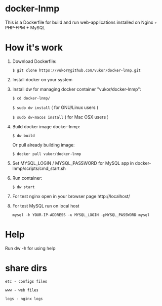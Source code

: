 docker-lnmp
===========

This is a Dockerfile for build and run web-applications installed on Nginx + PHP-FPM + MySQL

How it's work
===========

1. Download Dockerfile:

    ``$ git clone https://vukor@github.com/vukor/docker-lnmp.git``

2. Install docker on your system

3. Install dw for managing docker container "vukor/docker-lnmp":

    ``$ cd docker-lnmp/``
    
    ``$ sudo dw install`` ( for GNU/Linux users )
    
    ``$ sudo dw-macos install`` ( for Mac OSX users )

4. Build docker image docker-lnmp:

    ``$ dw build``
    
   Or pull already building image:
   
    ``$ docker pull vukor/docker-lnmp``

5. Set MYSQL_LOGIN / MYSQL_PASSWORD for MySQL app in docker-lnmp/scripts/cmd_start.sh

6. Run container:

    ``$ dw start``

7. For test nginx open in your browser page http://localhost/

8. For test MySQL run on local host
 
    ``mysql -h YOUR-IP-ADDRESS -u MYSQL_LOGIN -pMYSQL_PASSWORD mysql``


Help
===========

Run dw -h for using help


share dirs
===========

``etc - configs files``

``www - web files``

``logs - nginx logs``
